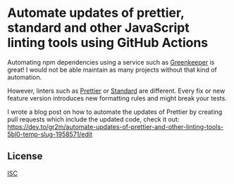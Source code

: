 # Automate updates of prettier, standard and other JavaScript linting tools using GitHub Actions

Automating npm dependencies using a service such as [Greenkeeper](https://greenkeeper.io/) is great! I would not be able maintain as many projects without that kind of automation.

However, linters such as [Prettier](https://prettier.io/) or [Standard](https://standardjs.com/) are different. Every fix or new feature version introduces new formatting rules and might break your tests.

I wrote a blog post on how to automate the updates of Prettier by creating pull requests which include the updated code, check it out: https://dev.to/gr2m/automate-updates-of-prettier-and-other-linting-tools-5bl0-temp-slug-1958571/edit

## License

[ISC](LICENSE)
